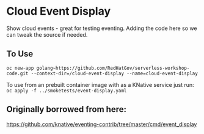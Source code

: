 # Cloud Event Display
Show cloud events - great for testing eventing. Adding the code here so we can tweak the source if needed.

## To Use
`oc new-app golang~https://github.com/RedHatGov/serverless-workshop-code.git --context-dir=/cloud-event-display --name=cloud-event-display`

To use from an prebuilt container image with as a KNative service just run:
`oc apply -f ../smoketests/event-display.yaml`


## Originally borrowed from here:
https://github.com/knative/eventing-contrib/tree/master/cmd/event_display
